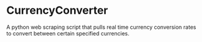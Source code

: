 # CurrencyConverter
A python web scraping script that pulls real time currency conversion rates to convert between certain specified currencies.
